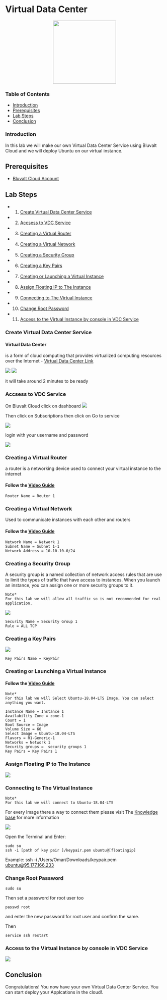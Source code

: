 # Virtual Data Center

 <p align="center">
  <img src='images/vdc.png ' width="200" />
</p>


### Table of Contents
* [Introduction](#introduction)
* [Prerequisites](#prerequisites)
* [Lab Steps](#lab-steps)
* [Conclusion](#conclusion)

### Introduction
In this lab we will make our own Virtual Data Center Service using Bluvalt Cloud and we will deploy Ubuntu on our virtual instance.


## Prerequisites
* [Bluvalt Cloud Account](https://cloud.bluvalt.com/#/register "Bluvalt Cloud")
 

## Lab Steps
* 1. [Create Virtual Data Center Service](#create-virtual-data-center-service)
* 2. [Accsess to VDC Service](#accsess-to-vdc-service)
* 3. [Creating a Virtual Router](#creating-a-virtual-router)
* 4. [Creating a Virtual Network](#creating-a-virtual-network)
* 5. [Creating a Security Group](#creating-a-security-group)
* 6. [Creating a Key Pairs](#creating-a-key-pairs)
* 7. [Creating or Launching a Virtual Instance](#creating-or-launching-a-virtual-instance)
* 8. [Assign Floating IP to The Instance](#assign-floating-ip-to-the-instance)
* 9. [Connecting to The Virtual Instance](#connecting-to-the-virtual-instance)
* 10. [Change Root Password](#change-root-password)
* 11. [Access to the Virtual Instance by console in VDC Service](#access-to-the-virtual-instance-by-console-in-vdc-service)




### Create Virtual Data Center Service
#### Virtual Data Center
 is a form of cloud computing that provides virtualized computing resources over the Internet - [Virtual Data Center Link ](https://cloud.bluvalt.com/#/virtual-data-center/ "Virtual Data Center Link")

![](images/vdc1.gif)
![](images/vdc2.gif)

it will take around 2 minutes to be ready



### Accsess to VDC Service 
On Bluvalt Cloud click on dashboard
![](images/vdc2.png)

Then click on Subscriptions then click on Go to service 

![](images/vdc3.png)

login with your username and password

![](images/vdc3.gif)

### Creating a Virtual Router
a router is a networking device used to connect your virtual instance to the internet 

#### Follow the [Video Guide](https://kb.bluvalt.com/uploads/Create_router.mp4 "Video Guide")

```
Router Name = Router 1
```





### Creating a Virtual Network
Used to communicate instances with each other and routers

#### Follow the [Video Guide](https://kb.bluvalt.com/uploads/create_network.mp4 "Video Guide")
```
Network Name = Network 1
Subnet Name = Subnet 1-1
Network Address = 10.10.10.0/24
```




### Creating a Security Group
A security group is a named collection of network access rules that are use to limit the types of traffic that have access to instances. When you launch an instance, you can assign one or more security groups to it. 

```
Note*
For this lab we will allow all traffic so is not recommended for real application.
```
![](images/vdc4.gif)

 ```
 Security Name = Security Group 1
 Rule = ALL TCP
 ```




### Creating a Key Pairs
![](images/vdc5.gif)
```
Key Pairs Name = KeyPair
```




### Creating or Launching a Virtual Instance 
#### Follow the [Video Guide](https://youtu.be/Z7Q5n6i7dHI "Video Guide")

```
Note*
For this lab we will Select Ubuntu-18.04-LTS Image, You can select anything you want.
```

```
Instance Name = Instance 1
Availability Zone = zone-1
Count = 1
Boot Source = Image
Volume Size = 60
Select Image = Ubuntu-18.04-LTS
Flavors = R1-Generic-1
Networks = Network 1
Security groups =  security groups 1
Key Pairs = Key Pairs 1 
```




### Assign Floating IP to The Instance 
![](images/vdc6.gif)




### Connecting to The Virtual Instance  
```
Note*
For this lab we will connect to Ubuntu-18.04-LTS
```
For every Image there a way to connect them please visit The [Knowledge base](https://kb.bluvalt.com/ "Knowledge base") for more information

![](images/vdc7.gif)

Open the Terminal and Enter:
```
sudo su 
ssh -i [path of key pair ]/keypair.pem ubuntu@[floatingip] 
```
Example: ssh -i /Users/Omar/Downloads/keypair.pem ubuntu@95.177.166.233




### Change Root Password
```
sudo su 
```
Then set a password for root user too

```
passwd root
```
and enter the new password for root user and confirm the same.

Then
```
service ssh restart  
```




### Access to the Virtual Instance by console in VDC Service
![](images/vdc8.gif)





## Conclusion 
Congratulations! You now have your own Virtual Data Center Service. You can start deploy your Applcations in the cloud!.

